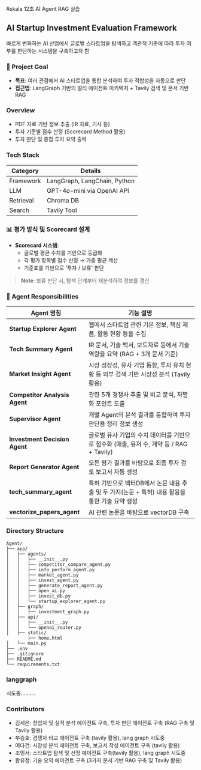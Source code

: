 #skala 12조 AI Agent RAG 실습

## AI Startup Investment Evaluation Framework

빠르게 변화하는 AI 산업에서 글로벌 스타트업을 탐색하고 객관적 기준에 따라 투자 여부를 판단하는 시스템을 구축하고자 함 

### 🧭 Project Goal

- **목표**: 여러 관점에서 AI 스타트업을 통합 분석하여 투자 적합성을 자동으로 판단
- **접근법**: LangGraph 기반의 멀티 에이전트 아키텍처 + Tavily 검색 및 문서 기반 RAG

### Overview

- PDF 자료 기반 정보 추출 (IR 자료, 기사 등)
- 투자 기준별 점수 산정 (Scorecard Method 활용)
- 투자 판단 및 종합 투자 요약 출력
  
### Tech Stack

| Category   | Details                      |
|------------|------------------------------|
| Framework  | LangGraph, LangChain, Python |
| LLM        | GPT-4o-mini via OpenAI API   |
| Retrieval  | Chroma DB                    |
| Search     | Tavily Tool                  |


### 📊 평가 방식 및 Scorecard 설계

- **Scorecard 시스템**:
  - 글로벌 평균 수치를 기반으로 등급화
  - 각 평가 항목별 점수 산정 → 가중 평균 계산
  - 기준표를 기반으로 '투자 / 보류' 판단

> **Note**: 보류 판단 시, 탐색 단계부터 재분석하여 정보를 갱신



### 🧠 Agent Responsibilities

| Agent 명칭                     | 기능 설명 |
|--------------------------------|-----------|
| **Startup Explorer Agent**     | 웹에서 스타트업 관련 기본 정보, 핵심 제품, 활동 현황 등을 수집 |
| **Tech Summary Agent**         | IR 문서, 기술 백서, 보도자료 등에서 기술 역량을 요약 (RAG + 3개 문서 기준) |
| **Market Insight Agent**       | 시장 성장성, 유사 기업 동향, 투자 유치 현황 등 외부 검색 기반 시장성 분석 (Tavily 활용) |
| **Competitor Analysis Agent**  | 관련 5개 경쟁사 추출 및 비교 분석, 차별화 포인트 도출 |
| **Supervisor Agent**           | 개별 Agent의 분석 결과를 통합하여 투자 판단용 정리 정보 생성 |
| **Investment Decision Agent**  | 글로벌 유사 기업의 수치 데이터를 기반으로 점수화 (매출, 유저 수, 계약 등 / RAG + Tavily) |
| **Report Generator Agent**     | 모든 평가 결과를 바탕으로 최종 투자 검토 보고서 자동 생성 |
| **tech_summary_agent**         | 특허 기반으로 벡터DB에서 논문 내용 추출 및 두 가지(논문 + 특허) 내용 활용을 통한 기술 요약 생성 |
| **vectorize_papers_agent**     | AI 관련 논문을 바탕으로 vectorDB 구축 |

### Directory Structure
```
Agent/
├── app/
│   ├── agents/
│   │   ├── __init__.py
│   │   ├── competitor_compare_agent.py
│   │   ├── info_perform_agent.py
│   │   ├── market_agent.py
│   │   ├── invest_agent.py
│   │   ├── generate_report_agent.py
│   │   ├── open_ai.py
│   │   ├── invest_db.py
│   │   └── startup_explorer_agent.py
│   ├── graph/
│   │   ├── investment_graph.py
│   ├── api/
│   │   ├── __init__.py
│   │   └── openai_router.py
│   ├── static/
        ├── home.html
│   └── main.py
├── .env
├── .gitignore
├── README.md
└── requirements.txt
```

### langgraph
시도중..........

### Contributors
- 김세은: 창업자 및 실적 분석 에이전트 구축, 투자 판단 에이전트 구축 (RAG 구축 및 Tavily 활용)
- 부승호: 경쟁자 비교 에이전트 구축 (tavily 활용), lang graph 시도중 
- 여다건: 시장성 분석 에이전트 구축, 보고서 작성 에이전트 구축 (tavily 활용)
- 조민서: 스타트업 탐색 및 선정 에이전트 구축(tavily 활용), lang graph 시도중
- 황유정: 기술 요약 에이전트 구축 (3가지 문서 기반 RAG 구축 및 Tavily 활용)



